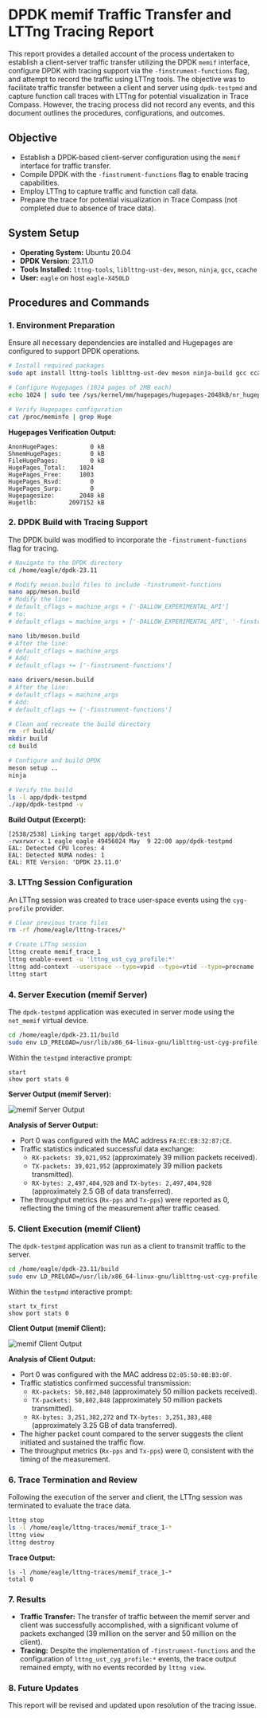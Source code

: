# DPDK memif Traffic Transfer and LTTng Tracing Report

This report provides a detailed account of the process undertaken to establish a client-server traffic transfer utilizing the DPDK `memif` interface, configure DPDK with tracing support via the `-finstrument-functions` flag, and attempt to record the traffic using LTTng tools. The objective was to facilitate traffic transfer between a client and server using `dpdk-testpmd` and capture function call traces with LTTng for potential visualization in Trace Compass. However, the tracing process did not record any events, and this document outlines the procedures, configurations, and outcomes.

## Objective
- Establish a DPDK-based client-server configuration using the `memif` interface for traffic transfer.
- Compile DPDK with the `-finstrument-functions` flag to enable tracing capabilities.
- Employ LTTng to capture traffic and function call data.
- Prepare the trace for potential visualization in Trace Compass (not completed due to absence of trace data).

## System Setup
- **Operating System:** Ubuntu 20.04
- **DPDK Version:** 23.11.0
- **Tools Installed:** `lttng-tools`, `liblttng-ust-dev`, `meson`, `ninja`, `gcc`, `ccache`
- **User:** `eagle` on host `eagle-X450LD`

## Procedures and Commands

### 1. Environment Preparation
Ensure all necessary dependencies are installed and Hugepages are configured to support DPDK operations.

```bash
# Install required packages
sudo apt install lttng-tools liblttng-ust-dev meson ninja-build gcc ccache

# Configure Hugepages (1024 pages of 2MB each)
echo 1024 | sudo tee /sys/kernel/mm/hugepages/hugepages-2048kB/nr_hugepages

# Verify Hugepages configuration
cat /proc/meminfo | grep Huge
```

**Hugepages Verification Output:**
```
AnonHugePages:         0 kB
ShmemHugePages:        0 kB
FileHugePages:         0 kB
HugePages_Total:    1024
HugePages_Free:     1003
HugePages_Rsvd:        0
HugePages_Surp:        0
Hugepagesize:       2048 kB
Hugetlb:         2097152 kB
```

### 2. DPDK Build with Tracing Support
The DPDK build was modified to incorporate the `-finstrument-functions` flag for tracing.

```bash
# Navigate to the DPDK directory
cd /home/eagle/dpdk-23.11

# Modify meson.build files to include -finstrument-functions
nano app/meson.build
# Modify the line:
# default_cflags = machine_args + ['-DALLOW_EXPERIMENTAL_API']
# to:
# default_cflags = machine_args + ['-DALLOW_EXPERIMENTAL_API', '-finstrument-functions']

nano lib/meson.build
# After the line:
# default_cflags = machine_args
# Add:
# default_cflags += ['-finstrument-functions']

nano drivers/meson.build
# After the line:
# default_cflags = machine_args
# Add:
# default_cflags += ['-finstrument-functions']

# Clean and recreate the build directory
rm -rf build/
mkdir build
cd build

# Configure and build DPDK
meson setup ..
ninja

# Verify the build
ls -l app/dpdk-testpmd
./app/dpdk-testpmd -v
```

**Build Output (Excerpt):**
```
[2538/2538] Linking target app/dpdk-test
-rwxrwxr-x 1 eagle eagle 49456024 May  9 22:00 app/dpdk-testpmd
EAL: Detected CPU lcores: 4
EAL: Detected NUMA nodes: 1
EAL: RTE Version: 'DPDK 23.11.0'
```

### 3. LTTng Session Configuration
An LTTng session was created to trace user-space events using the `cyg-profile` provider.

```bash
# Clear previous trace files
rm -rf /home/eagle/lttng-traces/*

# Create LTTng session
lttng create memif_trace_1
lttng enable-event -u 'lttng_ust_cyg_profile:*'
lttng add-context --userspace --type=vpid --type=vtid --type=procname
lttng start
```

### 4. Server Execution (memif Server)
The `dpdk-testpmd` application was executed in server mode using the `net_memif` virtual device.

```bash
cd /home/eagle/dpdk-23.11/build
sudo env LD_PRELOAD=/usr/lib/x86_64-linux-gnu/liblttng-ust-cyg-profile.so ./app/dpdk-testpmd -l 0-1 --proc-type=primary --file-prefix=pmd1 --vdev=net_memif,role=server -- -i
```

Within the `testpmd` interactive prompt:
```
start
show port stats 0
```

**Server Output (memif Server):**

![memif Server Output](screenshots/server_output.png)

**Analysis of Server Output:**
- Port 0 was configured with the MAC address `FA:EC:EB:32:87:CE`.
- Traffic statistics indicated successful data exchange:
  - `RX-packets: 39,021,952` (approximately 39 million packets received).
  - `TX-packets: 39,021,952` (approximately 39 million packets transmitted).
  - `RX-bytes: 2,497,404,928` and `TX-bytes: 2,497,404,928` (approximately 2.5 GB of data transferred).
- The throughput metrics (`Rx-pps` and `Tx-pps`) were reported as 0, reflecting the timing of the measurement after traffic ceased.

### 5. Client Execution (memif Client)
The `dpdk-testpmd` application was run as a client to transmit traffic to the server.

```bash
cd /home/eagle/dpdk-23.11/build
sudo env LD_PRELOAD=/usr/lib/x86_64-linux-gnu/liblttng-ust-cyg-profile.so ./app/dpdk-testpmd -l 2-3 --proc-type=primary --file-prefix=pmd2 --vdev=net_memif -- -i
```

Within the `testpmd` interactive prompt:
```
start tx_first
show port stats 0
```

**Client Output (memif Client):**

![memif Client Output](screenshots/client_output.png)

**Analysis of Client Output:**
- Port 0 was configured with the MAC address `D2:05:5D:0B:B3:0F`.
- Traffic statistics confirmed successful transmission:
  - `RX-packets: 50,802,848` (approximately 50 million packets received).
  - `TX-packets: 50,802,848` (approximately 50 million packets transmitted).
  - `RX-bytes: 3,251,382,272` and `TX-bytes: 3,251,383,488` (approximately 3.25 GB of data transferred).
- The higher packet count compared to the server suggests the client initiated and sustained the traffic flow.
- The throughput metrics (`Rx-pps` and `Tx-pps`) were 0, consistent with the timing of the measurement.

### 6. Trace Termination and Review
Following the execution of the server and client, the LTTng session was terminated to evaluate the trace data.

```bash
lttng stop
ls -l /home/eagle/lttng-traces/memif_trace_1-*
lttng view
lttng destroy
```

**Trace Output:**
```
ls -l /home/eagle/lttng-traces/memif_trace_1-*
total 0
```

### 7. Results
- **Traffic Transfer:** The transfer of traffic between the memif server and client was successfully accomplished, with a significant volume of packets exchanged (39 million on the server and 50 million on the client).
- **Tracing:** Despite the implementation of `-finstrument-functions` and the configuration of `lttng_ust_cyg_profile:*` events, the trace output remained empty, with no events recorded by `lttng view`.

### 8. Future Updates
This report will be revised and updated upon resolution of the tracing issue.
